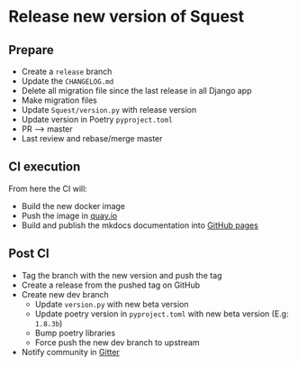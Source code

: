 # Release new version of Squest

## Prepare

- Create a `release` branch
- Update the `CHANGELOG.md`
- Delete all migration file since the last release in all Django app
- Make migration files
- Update `Squest/version.py` with release version
- Update version in Poetry `pyproject.toml`
- PR --> master
- Last review and rebase/merge master

## CI execution

From here the CI will:

- Build the new docker image
- Push the image in [quay.io](https://quay.io/repository/hewlettpackardenterprise/squest)
- Build and publish the mkdocs documentation into [GitHub pages](https://hewlettpackard.github.io/squest/latest/)


## Post CI

- Tag the branch with the new version and push the tag
- Create a release from the pushed tag on GitHub
- Create new dev branch
  - Update `version.py` with new beta version
  - Update poetry version in `pyproject.toml` with new beta version (E.g: `1.8.3b`)
  - Bump poetry libraries
  - Force push the new dev branch to upstream
- Notify community in [Gitter](https://app.gitter.im/#/room/#HewlettPackard_squest:gitter.im)

